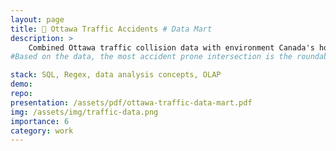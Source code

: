 ```yaml
---
layout: page
title: 🚦 Ottawa Traffic Accidents # Data Mart
description: >
    Combined Ottawa traffic collision data with environment Canada's hourly weather data in order to create a data warehouse. Then, we explored the interplay between weather and traffic accidents, assessing various trends. 
#Based on the data, the most accident prone intersection is the roundabout at St. Joseph Blvd. and Jeanne D'arc Blvd.

stack: SQL, Regex, data analysis concepts, OLAP 
demo: 
repo: 
presentation: /assets/pdf/ottawa-traffic-data-mart.pdf
img: /assets/img/traffic-data.png
importance: 6
category: work
---
```


